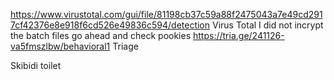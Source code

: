 https://www.virustotal.com/gui/file/81198cb37c59a88f2475043a7e49cd2917cf42376e8e918f6cd526e49836c594/detection Virus Total I did not incrypt the batch files go ahead and check pookies 
https://tria.ge/241126-va5fmszlbw/behavioral1 Triage 


Skibidi toilet
